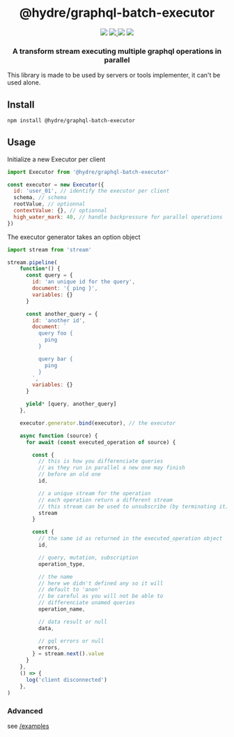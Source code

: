 <h1 align=center>@hydre/graphql-batch-executor</h1>
<p align=center>
  <img src="https://img.shields.io/github/license/hydreio/graphql-batch-executor.svg?style=for-the-badge" />
  <a href="https://www.npmjs.com/package/@hydreio/graphql-batch-executor">
    <img src="https://img.shields.io/npm/v/@hydreio/graphql-batch-executor.svg?logo=npm&style=for-the-badge" />
  </a>
  <img src="https://img.shields.io/npm/dw/@hydreio/graphql-batch-executor?logo=npm&style=for-the-badge" />
  <img src="https://img.shields.io/github/workflow/status/hydreio/graphql-batch-executor/CI?logo=Github&style=for-the-badge" />
</p>

<h3 align=center>A transform stream executing multiple graphql operations in parallel</h3>

This library is made to be used by servers or tools implementer, it can't be used alone.

## Install

```sh
npm install @hydre/graphql-batch-executor
```

## Usage

Initialize a new Executor per client

```js
import Executor from '@hydre/graphql-batch-executor'

const executor = new Executor({
  id: 'user_01', // identify the executor per client
  schema, // schema
  rootValue, // optionnal
  contextValue: {}, // optionnal
  high_water_mark: 40, // handle backpressure for parallel operations
})
```

The executor generator takes an option object

```js
import stream from 'stream'

stream.pipeline(
    function*() {
      const query = {
        id: 'an unique id for the query',
        document: '{ ping }',
        variables: {}
      }

      const another_query = {
        id: 'another id',
        document: `
          query foo {
            ping
          }

          query bar {
            ping
          }
        `,
        variables: {}
      }

      yield* [query, another_query]
    },

    executor.generator.bind(executor), // the executor

    async function (source) {
      for await (const executed_operation of source) {

        const {
          // this is how you differenciate queries
          // as they run in parallel a new one may finish
          // before an old one
          id,

          // a unique stream for the operation
          // each operation return a different stream
          // this stream can be used to unsubscribe (by terminating it)
          stream
        }

        const {
          // the same id as returned in the executed_operation object
          id,

          // query, mutation, subscription
          operation_type,

          // the name
          // here we didn't defined any so it will
          // default to 'anon'
          // be careful as you will not be able to
          // differenciate unamed queries
          operation_name,

          // data result or null
          data,

          // gql errors or null
          errors,
        } = stream.next().value
      }
    },
    () => {
      log('client disconnected')
    },
)
```

### Advanced

see [/examples](example/index.js)